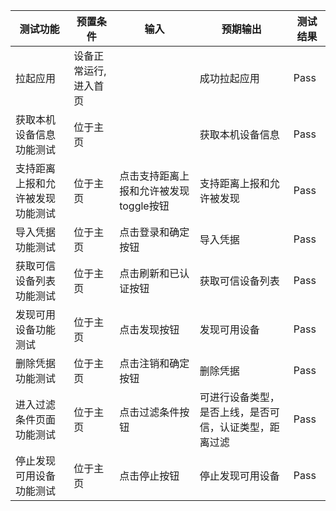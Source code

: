 |测试功能|预置条件|输入|预期输出|测试结果|
|--------------------------------|--------------------------------|--------------------------------|--------------------------------|--------------------------------|
|拉起应用|	设备正常运行,进入首页|		|成功拉起应用|Pass|
|获取本机设备信息功能测试|	位于主页|	|	获取本机设备信息|Pass|
|支持距离上报和允许被发现功能测试|	位于主页|	点击支持距离上报和允许被发现toggle按钮|	支持距离上报和允许被发现|Pass|
|导入凭据功能测试|	位于主页|	点击登录和确定按钮|	导入凭据|Pass|
|获取可信设备列表功能测试|	位于主页|	点击刷新和已认证按钮|	获取可信设备列表|Pass|
|发现可用设备功能测试|	位于主页|	点击发现按钮|	发现可用设备|Pass|
|删除凭据功能测试|	位于主页|	点击注销和确定按钮|	删除凭据|Pass|
|进入过滤条件页面功能测试|	位于主页|	点击过滤条件按钮|	可进行设备类型，是否上线，是否可信，认证类型，距离过滤|Pass|
|停止发现可用设备功能测试|	位于主页|	点击停止按钮|	停止发现可用设备|Pass|

